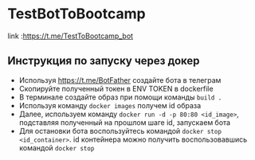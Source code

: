 # TestBotToBootcamp
link :https://t.me/TestToBootcamp_bot

## Инструкция по запуску через докер

* Используя https://t.me/BotFather создайте бота в телеграм
* Скопируйте полученный токен в ENV TOKEN в dockerfile
* В терминале создайте образ при помощи команды ```build .```
* Используя команду ```docker images``` получем id образа
* Далее, используем команду ```docker run -d -p 80:80 <id_image>```, подставляя полученный на прошлом шаге id, запускаем бота
* Для остановки бота воспользуйтесь командой ```docker stop <id_container>```. id контейнера можно получить воспользовавшись командой ```docker stop```

